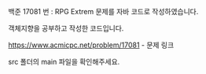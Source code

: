 백준 17081 번 : RPG Extrem 문제를 자바 코드로 작성하였습니다.

객체지향을 공부하고 작성한 코드입니다.

https://www.acmicpc.net/problem/17081 - 문제 링크


src 폴더의 main 파일을 확인해주세요.
